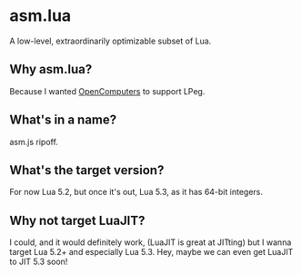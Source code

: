 asm.lua
=======

A low-level, extraordinarily optimizable subset of Lua.

Why asm.lua?
------------

Because I wanted [OpenComputers](https://github.com/MightyPirates/OpenComputers) to support LPeg.

What's in a name?
-----------------

asm.js ripoff.

What's the target version?
--------------------------

For now Lua 5.2, but once it's out, Lua 5.3, as it has 64-bit integers.

Why not target LuaJIT?
----------------------

I could, and it would definitely work, (LuaJIT is great at JITting) but I wanna target Lua 5.2+ and especially Lua 5.3. Hey, maybe we can even get LuaJIT to JIT 5.3 soon!
